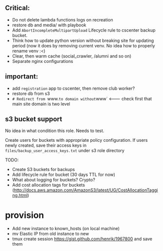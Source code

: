 ## Critical:
* Do not delete lambda functions logs on recreation
* restore db and media/ with playbook
* Add `AbortIncompleteMultipartUpload` Lifecycle rule to cscenter backup bucket.
* Think how to update python version without breaking site for updating period (now it does by removing current venv. No idea how to properly rename venv :<)
* Clear, then warm cache (social_crawler, /alumni and so on)
* Separate nginx configurations

## important:
* add `registration` app to cscenter, then remove club worker?
* restore db from s3
* `# Redirect from `www.` to domain without `www` <--- check first that main site domain is two level


## s3 bucket support

No idea in what condition this role. Needs to test.

Create users for buckets with appropriate policy configuration.
If users newly created, save their access keys in `files/backup_user_access_keys.txt` under s3 role directory

TODO:
* Create S3 buckets for backups
* Add lifecycle rule for bucket (30 days TTL for now)
* What about logging for buckets? Crypto?
* Add cost allocation tags for buckets (http://docs.aws.amazon.com/AmazonS3/latest/UG/CostAllocationTagging.html)


# provision

* Add new instance to known_hosts (on local machine)
* mv Elastic IP from old instance to new
* tmux create session https://gist.github.com/henrik/1967800 and save them